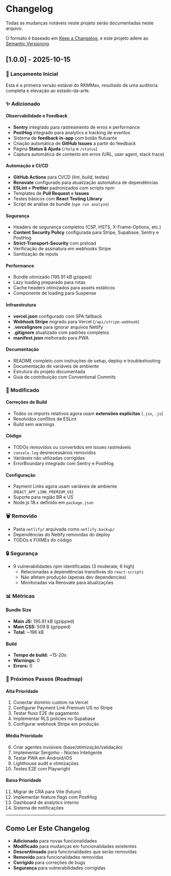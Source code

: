 # Changelog

Todas as mudanças notáveis neste projeto serão documentadas neste arquivo.

O formato é baseado em [Keep a Changelog](https://keepachangelog.com/pt-BR/1.0.0/),
e este projeto adere ao [Semantic Versioning](https://semver.org/lang/pt-BR/).

## [1.0.0] - 2025-10-15

### 🎉 Lançamento Inicial

Esta é a primeira versão estável do RKMMax, resultado de uma auditoria completa e elevação ao estado-da-arte.

### ✨ Adicionado

#### Observabilidade e Feedback
- **Sentry** integrado para rastreamento de erros e performance
- **PostHog** integrado para analytics e tracking de eventos
- Sistema de **feedback in-app** com botão flutuante
- Criação automática de **GitHub Issues** a partir do feedback
- Página **Status & Ajuda** (`/help` e `/status`)
- Captura automática de contexto em erros (URL, user agent, stack trace)

#### Automação e CI/CD
- **GitHub Actions** para CI/CD (lint, build, testes)
- **Renovate** configurado para atualização automática de dependências
- **ESLint + Prettier** padronizados com scripts npm
- Templates de **Pull Request** e **Issues**
- Testes básicos com **React Testing Library**
- Script de análise de bundle (`npm run analyze`)

#### Segurança
- Headers de segurança completos (CSP, HSTS, X-Frame-Options, etc.)
- **Content Security Policy** configurada para Stripe, Supabase, Sentry e PostHog
- **Strict-Transport-Security** com preload
- Verificação de assinatura em webhooks Stripe
- Sanitização de inputs

#### Performance
- Bundle otimizado (195.91 kB gzipped)
- Lazy loading preparado para rotas
- Cache headers otimizados para assets estáticos
- Componente de loading para Suspense

#### Infraestrutura
- **vercel.json** configurado com SPA fallback
- **Webhook Stripe** migrado para Vercel (`/api/stripe-webhook`)
- **.vercelignore** para ignorar arquivos Netlify
- **.gitignore** atualizado com padrões completos
- **manifest.json** melhorado para PWA

#### Documentação
- README completo com instruções de setup, deploy e troubleshooting
- Documentação de variáveis de ambiente
- Estrutura do projeto documentada
- Guia de contribuição com Conventional Commits

### 🔧 Modificado

#### Correções de Build
- Todos os imports relativos agora usam **extensões explícitas** (`.jsx`, `.js`)
- Resolvidos conflitos de ESLint
- Build sem warnings

#### Código
- TODOs removidos ou convertidos em issues rastreáveis
- `console.log` desnecessários removidos
- Variáveis não utilizadas corrigidas
- ErrorBoundary integrado com Sentry e PostHog

#### Configuração
- Payment Links agora usam variáveis de ambiente (`REACT_APP_LINK_PREMIUM_US`)
- Suporte para região BR e US
- Node.js 18.x definido em `package.json`

### 🗑️ Removido

- Pasta `netlify/` arquivada como `netlify.backup/`
- Dependências do Netlify removidas do deploy
- TODOs e FIXMEs do código

### 🔒 Segurança

- 9 vulnerabilidades npm identificadas (3 moderate, 6 high)
  - Relacionadas a dependências transitivas do `react-scripts`
  - Não afetam produção (apenas dev dependencies)
  - Monitoradas via Renovate para atualizações

### 📊 Métricas

#### Bundle Size
- **Main JS:** 195.91 kB (gzipped)
- **Main CSS:** 509 B (gzipped)
- **Total:** ~196 kB

#### Build
- **Tempo de build:** ~15-20s
- **Warnings:** 0
- **Errors:** 0

### 🎯 Próximos Passos (Roadmap)

#### Alta Prioridade
1. Conectar domínio custom na Vercel
2. Configurar Payment Link Premium US no Stripe
3. Testar fluxo E2E de pagamento
4. Implementar RLS policies no Supabase
5. Configurar webhook Stripe em produção

#### Média Prioridade
6. Criar agentes invisíveis (base/otimização/validação)
7. Implementar Serginho - Núcleo Inteligente
8. Testar PWA em Android/iOS
9. Lighthouse audit e otimizações
10. Testes E2E com Playwright

#### Baixa Prioridade
11. Migrar de CRA para Vite (futuro)
12. Implementar feature flags com PostHog
13. Dashboard de analytics interno
14. Sistema de notificações

---

## Como Ler Este Changelog

- **Adicionado** para novas funcionalidades
- **Modificado** para mudanças em funcionalidades existentes
- **Descontinuado** para funcionalidades que serão removidas
- **Removido** para funcionalidades removidas
- **Corrigido** para correções de bugs
- **Segurança** para vulnerabilidades corrigidas


